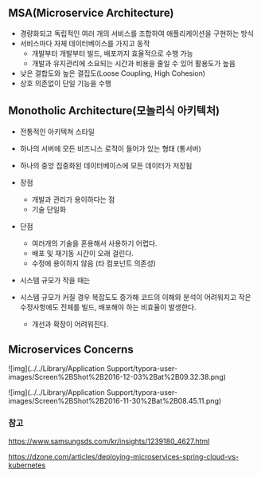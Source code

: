 



## MSA(Microservice Architecture)

- 경량화되고 독립적인 여러 개의 서비스를 조합하여 애플리케이션을 구현하는 방식
- 서비스마다 자체 데이터베이스를 가지고 동작
  - 개발부터 개발부터 빌드, 배포까지 효율적으로 수행 가능
  - 개발과 유지관리에 소요되는 시간과 비용을 줄일 수 있어 활용도가 높음
- 낮은 결합도와 높은 결집도(Loose Coupling, High Cohesion)
- 상호 의존없이 단일 기능을 수행



## Monotholic Architecture(모놀리식 아키텍처)

- 전통적인 아키텍쳐 스타일

- 하나의 서버에 모든 비즈니스 로직이 들어가 있는 형태 (통서버)
- 하나의 중앙 집중화된 데이터베이스에 모든 데이터가 저장됨
- 장점
  - 개발과 관리가 용이하다는 점
  - 기술 단일화
- 단점
  - 여러개의 기술을 혼용해서 사용하기 어렵다.
  - 배포 및 재기동 시간이 오래 걸린다.
  - 수정에 용이하지 않음 (타 컴포넌트 의존성)
- 시스템 규모가 작을 때는 
- 시스템 규모가 커질 경우 복잡도도 증가해 코드의 이해와 분석이 어려워지고 작은 수정사항에도 전체를 빌드, 배포해야 하는 비효율이 발생한다.
  - 개선과 확장이 어려워진다.



## Microservices Concerns

![img](../../Library/Application Support/typora-user-images/Screen%2BShot%2B2016-12-03%2Bat%2B09.32.38.png)

![img](../../Library/Application Support/typora-user-images/Screen%2BShot%2B2016-11-30%2Bat%2B08.45.11.png)

### 참고

https://www.samsungsds.com/kr/insights/1239180_4627.html

https://dzone.com/articles/deploying-microservices-spring-cloud-vs-kubernetes
